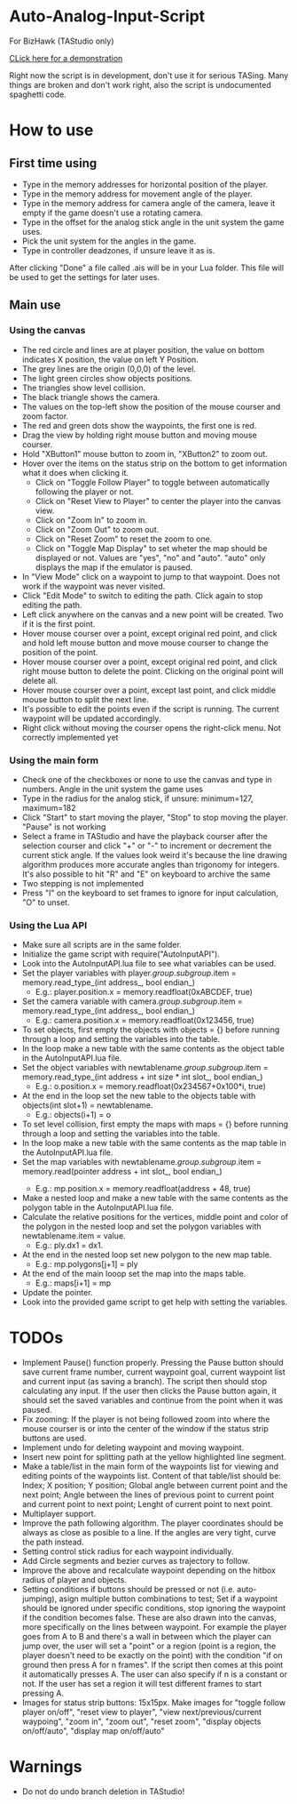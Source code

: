 # Auto-Analog-Input-Script
For BizHawk (TAStudio only)

[CLick here for a demonstration](https://www.youtube.com/watch?v=KPEsTKiKSro)

Right now the script is in development, don't use it for serious TASing. Many things are broken and don't work right, also the script is undocumented spaghetti code.


# How to use

## First time using

* Type in the memory addresses for horizontal position of the player.
* Type in the memory address for movement angle of the player.
* Type in the memory address for camera angle of the camera, leave it empty if the game doesn't use a rotating camera.
* Type in the offset for the analog stick angle in the unit system the game uses.
* Pick the unit system for the angles in the game.
* Type in controller deadzones, if unsure leave it as is.

After clicking "Done" a file called <romname>.ais will be in your Lua folder. This file will be used to get the settings for later uses.

## Main use

### Using the canvas

* The red circle and lines are at player position, the value on bottom indicates X position, the value on left Y Position.
* The grey lines are the origin (0,0,0) of the level.
* The light green circles show objects positions.
* The triangles show level collision.
* The black triangle shows the camera.
* The values on the top-left show the position of the mouse courser and zoom factor.
* The red and green dots show the waypoints, the first one is red.
* Drag the view by holding right mouse button and moving mouse courser.
* Hold "XButton1" mouse button to zoom in, "XButton2" to zoom out.
* Hover over the items on the status strip on the bottom to get information what it does when clicking it.
  * Click on "Toggle Follow Player" to toggle between automatically following the player or not.
  * Click on "Reset View to Player" to center the player into the canvas view.
  * Click on "Zoom In" to zoom in.
  * Click on "Zoom Out" to zoom out.
  * Click on "Reset Zoom" to reset the zoom to one.
  * Click on "Toggle Map Display" to set wheter the map should be displayed or not. Values are "yes", "no" and "auto". "auto" only displays the map if the emulator is paused.
* In "View Mode" click on a waypoint to jump to that waypoint. Does not work if the waypoint was never visited.
* Click "Edit Mode" to switch to editing the path. Click again to stop editing the path.
* Left click anywhere on the canvas and a new point will be created. Two if it is the first point.	
* Hover mouse courser over a point, except original red point, and click and hold left mouse button and move mouse courser to change the position of the point.
* Hover mouse courser over a point, except original red point, and click right mouse button to delete the point. Clicking on the original point will delete all.
* Hover mouse courser over a point, except last point, and click middle mouse button to split the next line.
* It's possible to edit the points even if the script is running. The current waypoint will be updated accordingly.
* Right click without moving the courser opens the right-click menu. Not correctly implemented yet

### Using the main form

* Check one of the checkboxes or none to use the canvas and type in numbers. Angle in the unit system the game uses
* Type in the radius for the analog stick, if unsure: minimum=127, maximum=182
* Click "Start" to start moving the player, "Stop" to stop moving the player. "Pause" is not working
* Select a frame in TAStudio and have the playback courser after the selection courser and click "+" or "-" to increment or decrement the current stick angle. If the values look weird it's because the line drawing algorithm produces more accurate angles than trigonomy for integers. It's also possible to hit "R" and "E" on keyboard to archive the same
* Two stepping is not implemented
* Press "I" on the keyboard to set frames to ignore for input calculation, "O" to unset.

### Using the Lua API

* Make sure all scripts are in the same folder.
* Initialize the game script with require("AutoInputAPI").
* Look into the AutoInputAPI.lua file to see what variables can be used.
* Set the player variables with player._group_._subgroup_.item = memory.read_type_(int address_, bool endian_)
  * E.g.: player.position.x = memory.readfloat(0xABCDEF, true)
* Set the camera variable with camera._group_._subgroup_.item = memory.read_type_(int address_, bool endian_)
  * E.g.: camera.position.x = memory.readfloat(0x123456, true)
* To set objects, first empty the objects with objects = {} before running through a loop and setting the variables into the table.
* In the loop make a new table with the same contents as the object table in the AutoInputAPI.lua file. 
* Set the object variables with newtablename._group_._subgroup_.item = memory.read_type_(int address + int size * int slot_, bool endian_)
  * E.g.: o.position.x = memory.readfloat(0x234567+0x100*i, true)
* At the end in the loop set the new table to the objects table with objects(int slot+1) = newtablename.
  * E.g.: objects(i+1) = o
* To set level collision, first empty the maps with maps = {} before running through a loop and setting the variables into the table.
* In the loop make a new table with the same contents as the map table in the AutoInputAPI.lua file.
* Set the map variables with newtablename._group_._subgroup_.item = memory.read<type>(pointer address + int slot_, bool endian_)
  * E.g.: mp.position.x = memory.readfloat(address + 48, true)
* Make a nested loop and make a new table with the same contents as the polygon table in the AutoInputAPI.lua file.
* Calculate the relative positions for the vertices, middle point and color of the polygon in the nested loop and set the polygon variables with newtablename.item = value.
  * E.g.: ply.dx1 = dx1.
* At the end in the nested loop set new polygon to the new map table.
  * E.g.: mp.polygons[j+1] = ply
* At the end of the main looop set the map into the maps table.
  * E.g.: maps[i+1] = mp
* Update the pointer.
* Look into the provided game script to get help with setting the variables.

# TODOs

* Implement Pause() function properly. Pressing the Pause button should save current frame number, current waypoint goal, current waypoint list and current input (as saving a branch). The script then should stop calculating any input. If the user then clicks the Pause button again, it should set the saved variables and continue from the point when it was paused. 
* Fix zooming: If the player is not being followed zoom into where the mouse courser is or into the center of the window if the status strip buttons are used.  
* Implement undo for deleting waypoint and moving waypoint. 
* Insert new point for splitting path at the yellow highlighted line segment. 
* Make a table/list in the main form of the waypoints list for viewing and editing points of the waypoints list. Content of that table/list should be: Index; X position; Y position; Global angle between current point and the next point; Angle between the lines of previous point to current point and current point to next point; Lenght of current point to next point. 
* Multiplayer support. 
* Improve the path following algorithm. The player coordinates should be always as close as posible to a line. If the angles are very tight, curve the path instead. 
* Setting control stick radius for each waypoint individually. 
* Add Circle segments and bezier curves as trajectory to follow. 
* Improve the above and recalculate waypoint depending on the hitbox radius of player and objects.
* Setting conditions if buttons should be pressed or not (i.e. auto-jumping), asign multiple button combinations to test; Set if a waypoint should be ignored under specific conditions, stop ignoring the waypoint if the condition becomes false. These are also drawn into the canvas, more specifically on the lines between waypoint. For example the player goes from A to B and there's a wall in between which the player can jump over, the user will set a "point" or a region (point is a region, the player doesn't need to be exactly on the point) with the condition "if on ground then press A for n frames". If the script then comes at this point it automatically presses A. The user can also specify if n is a constant or not. If the user has set a region it will test different frames to start pressing A.
* Images for status strip buttons: 15x15px. Make images for "toggle follow player on/off", "reset view to player", "view next/previous/current waypoing", "zoom in", "zoom out", "reset zoom", "display objects on/off/auto", "display map on/off/auto"

# Warnings

* Do not do undo branch deletion in TAStudio!














	



